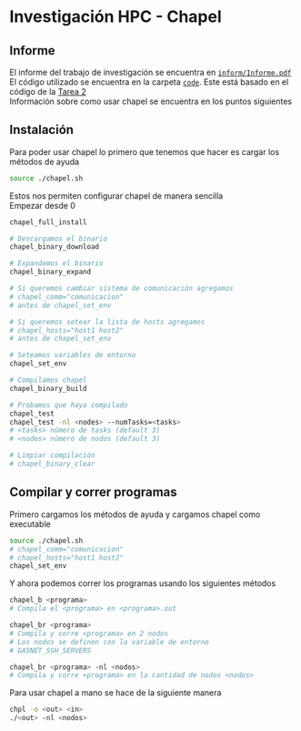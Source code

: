# Investigación HPC - Chapel

## Informe

El informe del trabajo de investigación se encuentra en [`inform/Informe.pdf`](inform/Informe.pdf)  
El código utilizado se encuentra en la carpeta [`code`](code). Este está basado en el código de la [Tarea 2](https://github.com/negebauer/IIC3524-T2)  
Información sobre como usar chapel se encuentra en los puntos siguientes

## Instalación

Para poder usar chapel lo primero que tenemos que hacer es cargar los métodos de ayuda
```bash
source ./chapel.sh
```

Estos nos permiten configurar chapel de manera sencilla  
Empezar desde 0  
```bash
chapel_full_install
```

```bash
# Descargamos el binario
chapel_binary_download

# Expandemos el binario
chapel_binary_expand

# Si queremos cambiar sistema de comunicación agregamos
# chapel_comm="comunicacion"
# antes de chapel_set_env

# Si queremos setear la lista de hosts agregamos
# chapel_hosts="host1 host2"
# antes de chapel_set_env

# Seteamos variables de entorno
chapel_set_env

# Compilamos chapel
chapel_binary_build

# Probamos que haya compilado
chapel_test
chapel_test -nl <nodes> --numTasks=<tasks>
# <tasks> número de tasks (default 3)
# <nodes> número de nodos (default 3)

# Limpiar compilación
# chapel_binary_clear
```

## Compilar y correr programas

Primero cargamos los métodos de ayuda y cargamos chapel como executable

```bash
source ./chapel.sh
# chapel_comm="comunicacion"
# chapel_hosts="host1 host2"
chapel_set_env
```

Y ahora podemos correr los programas usando los siguientes métodos

```bash
chapel_b <programa>
# Compila el <programa> en <programa>.out

chapel_br <programa>
# Compila y corre <programa> en 2 nodos
# Los nodos se definen con la variable de entorno
# GASNET_SSH_SERVERS

chapel_br <programa> -nl <nodos>
# Compila y corre <programa> en la cantidad de nodos <nodos>
```

Para usar chapel a mano se hace de la siguiente manera

```bash
chpl -o <out> <in>
./<out> -nl <nodos>
```
